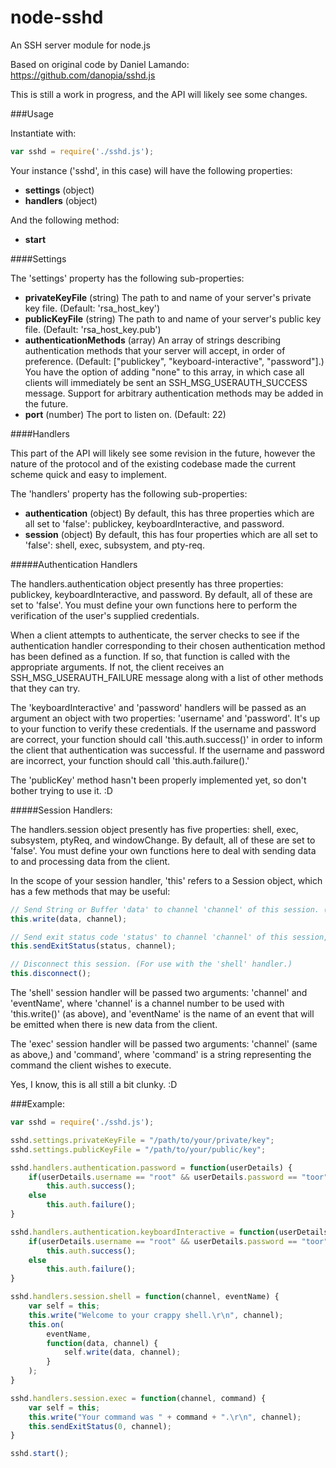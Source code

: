 node-sshd
=========

An SSH server module for node.js

Based on original code by Daniel Lamando: https://github.com/danopia/sshd.js

This is still a work in progress, and the API will likely see some changes.

###Usage

Instantiate with:

```js
var sshd = require('./sshd.js');
```

Your instance ('sshd', in this case) will have the following properties:

* **settings** (object)
* **handlers** (object)

And the following method:

* **start**

####Settings

The 'settings' property has the following sub-properties:

* **privateKeyFile** (string) The path to and name of your server's private key file. (Default: 'rsa_host_key')
* **publicKeyFile** (string) The path to and name of your server's public key file. (Default: 'rsa_host_key.pub')
* **authenticationMethods** (array) An array of strings describing authentication methods that your server will accept, in order of preference. (Default: ["publickey", "keyboard-interactive", "password"].)  You have the option of adding "none" to this array, in which case all clients will immediately be sent an SSH_MSG_USERAUTH_SUCCESS message.  Support for arbitrary authentication methods may be added in the future.
* **port** (number) The port to listen on. (Default: 22)

####Handlers

This part of the API will likely see some revision in the future, however the nature of the protocol and of the existing codebase made the current scheme quick and easy to implement.

The 'handlers' property has the following sub-properties:

* **authentication** (object) By default, this has three properties which are all set to 'false': publickey, keyboardInteractive, and password.
* **session** (object) By default, this has four properties which are all set to 'false': shell, exec, subsystem, and pty-req.

#####Authentication Handlers

The handlers.authentication object presently has three properties: publickey, keyboardInteractive, and password.  By default, all of these are set to 'false'.  You must define your own functions here to perform the verification of the user's supplied credentials.

When a client attempts to authenticate, the server checks to see if the authentication handler corresponding to their chosen authentication method has been defined as a function.  If so, that function is called with the appropriate arguments.  If not, the client receives an SSH_MSG_USERAUTH_FAILURE message along with a list of other methods that they can try.

The 'keyboardInteractive' and 'password' handlers will be passed as an argument an object with two properties: 'username' and 'password'.  It's up to your function to verify these credentials.  If the username and password are correct, your function should call 'this.auth.success()' in order to inform the client that authentication was successful.  If the username and password are incorrect, your function should call 'this.auth.failure().'

The 'publicKey' method hasn't been properly implemented yet, so don't bother trying to use it. :D

#####Session Handlers:

The handlers.session object presently has five properties: shell, exec, subsystem, ptyReq, and windowChange.  By default, all of these are set to 'false'.  You must define your own functions here to deal with sending data to and processing data from the client.

In the scope of your session handler, 'this' refers to a Session object, which has a few methods that may be useful:

```js
// Send String or Buffer 'data' to channel 'channel' of this session. ('shell' and 'exec')
this.write(data, channel);

// Send exit status code 'status' to channel 'channel' of this session, and close the channel. ('exec')
this.sendExitStatus(status, channel);

// Disconnect this session. (For use with the 'shell' handler.)
this.disconnect();
```

The 'shell' session handler will be passed two arguments: 'channel' and 'eventName', where 'channel' is a channel number to be used with 'this.write()' (as above), and 'eventName' is the name of an event that will be emitted when there is new data from the client.

The 'exec' session handler will be passed two arguments: 'channel' (same as above,) and 'command', where 'command' is a string representing the command the client wishes to execute.

Yes, I know, this is all still a bit clunky. :D

###Example:

```js
var sshd = require('./sshd.js');

sshd.settings.privateKeyFile = "/path/to/your/private/key";
sshd.settings.publicKeyFile = "/path/to/your/public/key";

sshd.handlers.authentication.password = function(userDetails) {
    if(userDetails.username == "root" && userDetails.password == "toor")
        this.auth.success();
    else
        this.auth.failure();
}

sshd.handlers.authentication.keyboardInteractive = function(userDetails) {
    if(userDetails.username == "root" && userDetails.password == "toor")
        this.auth.success();
    else
        this.auth.failure();
}

sshd.handlers.session.shell = function(channel, eventName) {
    var self = this;
    this.write("Welcome to your crappy shell.\r\n", channel);
    this.on(
        eventName,
        function(data, channel) {
            self.write(data, channel);
        }
    );
}

sshd.handlers.session.exec = function(channel, command) {
    var self = this;
    this.write("Your command was " + command + ".\r\n", channel);
    this.sendExitStatus(0, channel);
}

sshd.start();
```
